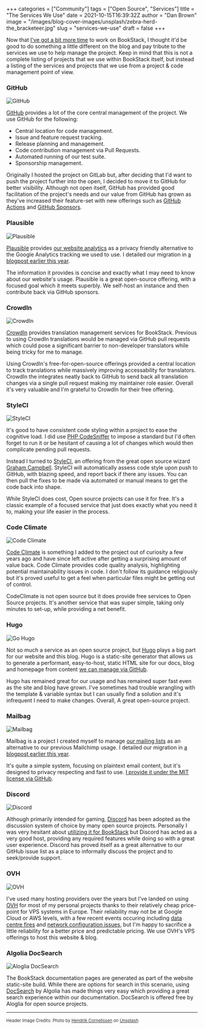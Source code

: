 +++
categories = ["Community"]
tags = ["Open Source", "Services"]
title = "The Services We Use"
date = 2021-10-15T16:39:32Z
author = "Dan Brown"
image = "/images/blog-cover-images/unsplash/zebra-herd-the_bracketeer.jpg"
slug = "services-we-use"
draft = false
+++

Now that [I've got a bit more time](https://danb.me/blog/posts/leaving-my-job-to-focus-on-open-source/)
to work on BookStack, I thought it'd be good to
do something a little different on the blog and pay tribute to the services we use
to help manage the project. Keep in mind that this is not a complete listing
of projects that we use within BookStack itself, but instead a listing of the services
and projects that we use from a project & code management point of view. 


### GitHub

![GitHub](/images/2021/10/github.png)

[GitHub](https://github.com/BookStackApp/BookStack) provides a lot of the core central management of the project.
We use GitHub for the following:

- Central location for code management.
- Issue and feature request tracking.
- Release planning and management.
- Code contribution management via Pull Requests.
- Automated running of our test suite.
- Sponsorship management.

Originally I hosted the project on GitLab but, after deciding that I'd want to push
the project further into the open, I decided to move it to GitHub for better visibility.
Although not open itself, GitHub has provided good facilitation of the project's needs
and our value from GitHub has grown as they've increased their feature-set with new
offerings such as [GitHub Actions](https://github.com/BookStackApp/BookStack/actions)
and [GitHub Sponsors](https://github.com/sponsors/ssddanbrown).

### Plausible

![Plausible](/images/2021/10/plausible.png)

[Plausible](https://plausible.io/) provides [our website analytics](https://analytics.bookstackapp.com/bookstackapp.com) as a privacy friendly alternative
to the Google Analytics tracking we used to use. I detailed our migration
in [a blogpost earlier this year](https://www.bookstackapp.com/blog/replacing-ga-and-mailchimp/).

The information it provides is concise and exactly what I may need to know about our website's usage. Plausible is a great open-source offering, with a focused goal which
it meets superbly. We self-host an instance and then contribute back via GitHub sponsors.

### CrowdIn

![CrowdIn](/images/2021/10/crowdin.png)

[CrowdIn](https://crowdin.com/project/bookstack) provides translation management
services for BookStack. Previous to using CrowdIn translations would be managed
via GitHub pull requests which could pose a significant barrier to non-developer
translators while being tricky for me to manage.

Using CrowdIn's free-for-open-source
offerings provided a central location to track translations while massively
improving accessability for translators. CrowdIn the integrates neatly back to GitHub
to send back all translation changes via a single pull request making my maintainer role
easier. Overall it's very valuable and I'm grateful to CrowdIn for their free offering.

### StyleCI

![StyleCI](/images/2021/10/styleci.png)

It's good to have consistent code styling within a project to ease the cognitive load.
I did use [PHP CodeSniffer](https://github.com/squizlabs/PHP_CodeSniffer) to impose
a standard but I'd often forget to run it or be hesitant of causing a lot of changes
which would then complicate pending pull requests.

Instead I turned to [StyleCI](https://styleci.io/), an offering from the great
open source wizard [Graham Campbell](https://twitter.com/GrahamJCampbell).
StyleCI will automatically assess code style upon push to GitHub, with blazing speed,
and report back if there any issues. You can then pull the fixes to be made
via automated or manual means to get the code back into shape. 

While StyleCI does cost, Open source projects can use it for free. It's a 
classic example of a focused service that just does exactly what you need it to, 
making your life easier in the process. 

### Code Climate

![Code Climate](/images/2021/10/code-climate.png)

[Code Climate](https://codeclimate.com/github/BookStackApp/BookStack) is something
I added to the project out of curiosity a few years ago and have since left active
after getting a surprising amount of value back. Code Climate provides code quality
analysis, highlighting potential maintainability issues in code. 
I don't follow its guidance religiously but it's proved useful to get a feel
when particular files might be getting out of control. 

CodeClimate is not open source but it does provide free services to Open Source
projects. It's another service that was super simple, taking only minutes to set-up,
while providing a net benefit. 

### Hugo

![Go Hugo](/images/2021/10/gohugo.png)

Not so much a service as an open source project, but [Hugo](https://gohugo.io/) plays a big
part for our website and this blog. Hugo is a static-site generator that allows 
us to generate a performant, easy-to-host, static HTML site for our docs, blog
and homepage from content [we can manage via GitHub](https://github.com/BookStackApp/website).

Hugo has remained great for our usage and has remained super fast even as
the site and blog have grown. I've sometimes had trouble wrangling with the 
template & variable syntax but I can usually find a solution and it's infrequent
I need to make changes. Overall, A great open-source project.

### Mailbag

![Mailbag](/images/2021/10/mailbag.png)

Mailbag is a project I created myself to manage [our mailing lists](https://updates.bookstackapp.com/signup/bookstack-news-and-updates) as an alternative
to our previous Mailchimp usage.  I detailed our migration
in [a blogpost earlier this year](https://www.bookstackapp.com/blog/replacing-ga-and-mailchimp/).

It's quite a simple system, focusing on plaintext email content,
but it's designed to privacy respecting and fast to use. [I provide it under the 
MIT license via GitHub](https://github.com/ssddanbrown/mailbag).

### Discord

![Discord](/images/2021/10/discord.png)

Although primarily intended for gaming, [Discord](https://discord.com/) has been 
adopted as the discussion system of choice by many open source projects.
Personally I was very hesitant about [utilizing it for BookStack](https://discord.com/invite/ztkBqR2)
but Discord has acted as a very good host,
providing any required features while doing so with a 
great user experience. Discord has proved itself as a great alternative to our 
GitHub issue list as a place to informally discuss the project and to seek/provide
support.

### OVH

![OVH](/images/2021/10/ovh.png)

I've used many hosting providers over the years but I've landed on using
[OVH](https://www.ovh.co.uk/) for most of my personal projects thanks to their
relatively cheap price-point for VPS systems in Europe.
Their reliability may not be at Google Cloud or AWS levels, with a few recent events
occuring including [data centre fires](https://www.reuters.com/article/us-france-ovh-fire-idUSKBN2B20NU)
and [network configuration issues](https://www.theregister.com/2021/10/13/ovh_outage/),
but I'm happy to sacrifice a little reliability for a better price and
predictable pricing. We use OVH's VPS offerings to host this website & blog.


### Algolia DocSearch

![Aloglia DocSearch](/images/2021/10/docsearch.png)

The BookStack documentation pages are generated as part of the website static-site build.
While there are options for search in this scenario, using [DocSearch](https://docsearch.algolia.com/) by Algolia has made things very easy which providing a 
great search experience within our documentation. DocSearch is offered free
by Aloglia for open source projects.


----

<span style="font-size: 0.8em;opacity:0.9;">Header Image Credits: <span>Photo by <a href="https://unsplash.com/@the_bracketeer?utm_source=unsplash&amp;utm_medium=referral&amp;utm_content=creditCopyText">Hendrik Cornelissen</a> on <a href="https://unsplash.com/?utm_source=unsplash&amp;utm_medium=referral&amp;utm_content=creditCopyText">Unsplash</a></span></span>